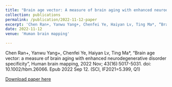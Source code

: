 ```yaml
---
title: "Brain age vector: A measure of brain aging with enhanced neurodegenerative disorder specificity"
collection: publications
permalink: /publication/2022-11-12-paper
excerpt: 'Chen Ran+, Yanwu Yang+, Chenfei Ye, Haiyan Lv, Ting Ma*, “Brain age vector: a measure of brain aging with enhanced neurodegenerative disorder specificity”, Human brain mapping, 2022 Nov; 43(16):5017-5031. doi: 10.1002/hbm.26066. Epub 2022 Sep 12. (SCI, IF2021=5.399, Q1)'
date: 2022-11-12
venue: 'Human brain mapping'

---
```

Chen Ran+, Yanwu Yang+, Chenfei Ye, Haiyan Lv, Ting Ma*, “Brain age vector: a measure of brain aging with enhanced neurodegenerative disorder specificity”, Human brain mapping, 2022 Nov; 43(16):5017-5031. doi: 10.1002/hbm.26066. Epub 2022 Sep 12. (SCI, IF2021=5.399, Q1)

[Download paper here](http://nit-hit.github.io/files/paper5.pdf)

